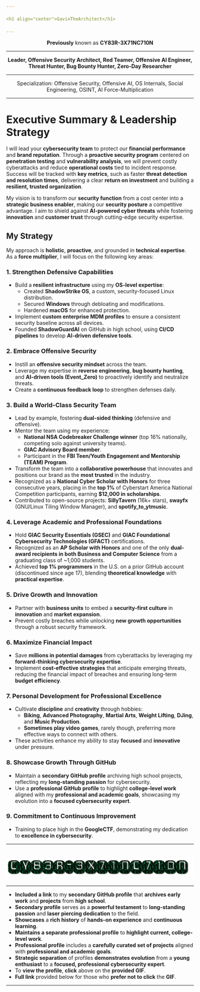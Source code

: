 ```yaml
---

<h1 align="center">GavinTheArchitect</h1>

---
```


<p align="center">
  <strong>Previously</strong> known as <strong>CY83R-3X71NC710N</strong>
</p>

---

<p align="center">
  <strong>Leader, Offensive Security Architect, Red Teamer, Offensive AI Engineer, Threat Hunter, Bug Bounty Hunter, Zero-Day Researcher</strong><br>
</p>  

---

<p align="center">
  Specialization: Offensive Security, Offensive AI, OS Internals, Social Engineering, OSINT, AI Force-Multiplication<br>
</p>

---

# Executive Summary & Leadership Strategy

I will lead your **cybersecurity team** to protect our **financial performance** and **brand reputation**. Through a **proactive security program** centered on **penetration testing** and **vulnerability analysis**, we will prevent costly cyberattacks and reduce **operational costs** tied to incident response. Success will be tracked with **key metrics**, such as faster **threat detection and resolution times**, delivering a clear **return on investment** and building a **resilient, trusted organization**.

My vision is to transform our **security function** from a cost center into a **strategic business enabler**, making our **security posture** a competitive advantage. I aim to shield against **AI-powered cyber threats** while fostering **innovation** and **customer trust** through cutting-edge security expertise.

## My Strategy

My approach is **holistic**, **proactive**, and grounded in **technical expertise**. As a **force multiplier**, I will focus on the following key areas:

### 1. Strengthen Defensive Capabilities
- Build a **resilient infrastructure** using my **OS-level expertise**:
  - Created **ShadowStrike OS**, a custom, security-focused Linux distribution.
  - Secured **Windows** through debloating and modifications.
  - Hardened **macOS** for enhanced protection.
- Implement **custom enterprise MDM profiles** to ensure a consistent security baseline across all devices.
- Founded **ShadowGuardAI** on GitHub in high school, using **CI/CD pipelines** to develop **AI-driven defensive tools**.

### 2. Embrace Offensive Security
- Instill an **offensive security mindset** across the team.
- Leverage my expertise in **reverse engineering**, **bug bounty hunting**, and **AI-driven tools (Event_Zero)** to proactively identify and neutralize threats.
- Create a **continuous feedback loop** to strengthen defenses daily.

### 3. Build a World-Class Security Team
- Lead by example, fostering **dual-sided thinking** (defensive and offensive).
- Mentor the team using my experience:
  - **National NSA Codebreaker Challenge winner** (top 16% nationally, competing solo against university teams).
  - **GIAC Advisory Board member**.
  - Participant in the **FBI Teen/Youth Engagement and Mentorship (TEAM) Program**.
- Transform the team into a **collaborative powerhouse** that innovates and positions our brand as the **most trusted** in the industry.
- Recognized as a **National Cyber Scholar with Honors** for three consecutive years, placing in the **top 1%** of Cyberstart America National Competition participants, earning **$12,000 in scholarships**.
- Contributed to open-source projects: **SillyTavern** (16k+ stars), **swayfx** (GNU/Linux Tiling Window Manager), and **spotify_to_ytmusic**.

### 4. Leverage Academic and Professional Foundations
- Hold **GIAC Security Essentials (GSEC)** and **GIAC Foundational Cybersecurity Technologies (GFACT)** certifications.
- Recognized as an **AP Scholar with Honors** and one of the only **dual-award recipients in both Business and Computer Science** from a graduating class of ~1,000 students.
- Achieved **top 1% programmers** in the U.S. on a prior GitHub account (discontinued since age 17), blending **theoretical knowledge** with **practical expertise**.

### 5. Drive Growth and Innovation
- Partner with **business units** to embed a **security-first culture** in **innovation** and **market expansion**.
- Prevent costly breaches while unlocking **new growth opportunities** through a robust security framework.

### 6. Maximize Financial Impact
- Save **millions in potential damages** from cyberattacks by leveraging my **forward-thinking cybersecurity expertise**.
- Implement **cost-effective strategies** that anticipate emerging threats, reducing the financial impact of breaches and ensuring long-term **budget efficiency**.

### 7. Personal Development for Professional Excellence
- Cultivate **discipline** and **creativity** through hobbies:
  - **Biking**, **Advanced Photography**, **Martial Arts**, **Weight Lifting**, **DJing**, and **Music Production**.
  - **Sometimes play video games**, rarely though, preferring more effective ways to connect with others.
- These activities enhance my ability to stay **focused** and **innovative** under pressure.

### 8. Showcase Growth Through GitHub
- Maintain a **secondary GitHub profile** archiving high school projects, reflecting my **long-standing passion** for cybersecurity.
- Use a **professional GitHub profile** to highlight **college-level work** aligned with my **professional and academic goals**, showcasing my evolution into a **focused cybersecurity expert**.

### 9. Commitment to Continuous Improvement
- Training to place high in the **GoogleCTF**, demonstrating my dedication to **excellence in cybersecurity**.

---

<h1 align="center">
  <img src="cy83r-3x71nc710n-text.gif" alt="CY83R-3X71NC710N">
</h1>

---

- **Included a link** to my **secondary GitHub profile** that **archives early work** and **projects** from **high school**.
- **Secondary profile** serves as a **powerful testament** to **long-standing passion** and **laser piercing dedication** to the field.
- **Showcases** a **rich history** of **hands-on experience** and **continuous learning**.
- **Maintains a separate professional profile** to **highlight current, college-level work**.
- **Professional profile** includes a **carefully curated set of projects** aligned with **professional and academic goals**.
- **Strategic separation** of profiles **demonstrates evolution** from a **young enthusiast** to a **focused, professional cybersecurity expert**.
- To **view the profile**, **click** above on the **provided GIF**.
- **Full link** provided below for those who **prefer not to click** the **GIF**.

---
